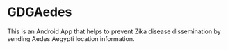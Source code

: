 # GDGAedes

This is an Android App that helps to prevent Zika disease dissemination by sending Aedes Aegypti location information.

